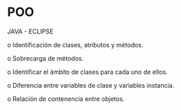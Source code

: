 # POO
JAVA - ECLIPSE

o Identificación de clases, atributos y métodos.

o Sobrecarga de métodos.

o Identificar el ámbito de clases para cada uno de ellos.

o Diferencia entre variables de clase y variables instancia.

o Relación de contenencia entre objetos.
